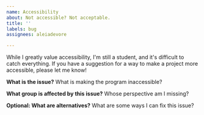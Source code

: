 ```yaml
---
name: Accessibility
about: Not accessible? Not acceptable.
title: ''
labels: bug
assignees: aleiadevore

---
```


While I greatly value accessibility, I'm still a student, and it's difficult to catch everything. If you have a suggestion for a way to make a project more accessible, please let me know!

**What is the issue?**
What is making the program inaccessible?

**What group is affected by this issue?**
Whose perspective am I missing?

**Optional: What are alternatives?**
What are some ways I can fix this issue?
